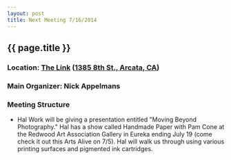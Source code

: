 ```yaml
---
layout: post
title: Next Meeting 7/16/2014
---
```


## {{ page.title }}
### Location: [The Link](http://the-link.us/) ([1385 8th St., Arcata, CA](http://goo.gl/maps/j8Ss2))
### Main Organizer: Nick Appelmans
### Meeting Structure
* Hal Work will be giving a presentation entitled "Moving Beyond Photography." Hal has a show called Handmade Paper with Pam Cone at the Redwood Art Association Gallery in Eureka ending July 19 (come check it out this Arts Alive on 7/5). Hal will walk us through using various printing surfaces and pigmented ink cartridges.